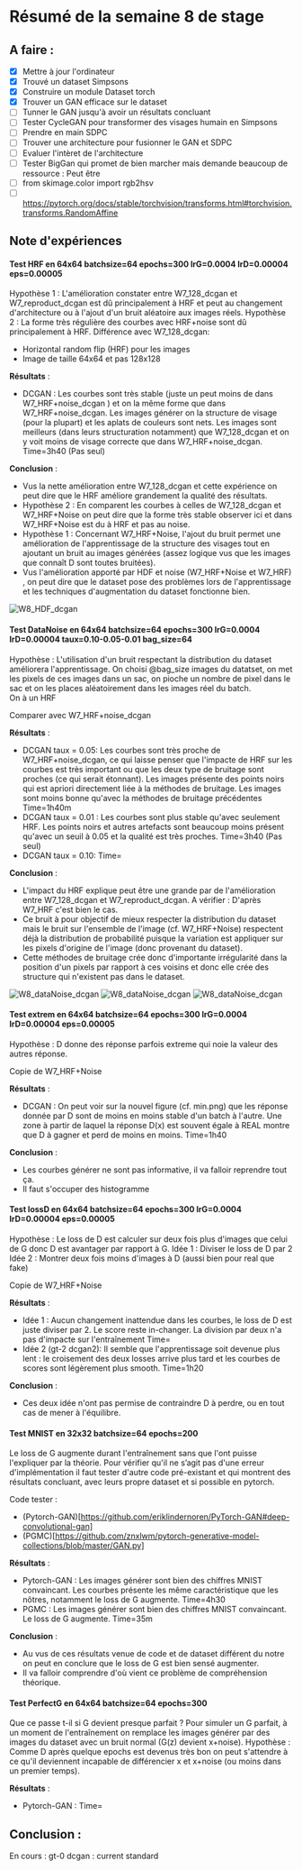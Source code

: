 # Résumé de la semaine 8 de stage


## A faire :

- [x]  Mettre à jour l'ordinateur
- [x]  Trouvé un dataset Simpsons
- [x]  Construire un module Dataset torch
- [x]  Trouver un GAN efficace sur le dataset
- [ ] Tunner le GAN jusqu'à avoir un résultats concluant
- [ ] Tester CycleGAN pour transformer des visages humain en Simpsons
- [ ] Prendre en main SDPC
- [ ] Trouver une architecture pour fusionner le GAN et SDPC
- [ ] Evaluer l'intèret de l'architecture
- [ ] Tester BigGan qui promet de bien marcher mais demande beaucoup de ressource : Peut être
- [ ] from skimage.color import rgb2hsv
- [ ] https://pytorch.org/docs/stable/torchvision/transforms.html#torchvision.transforms.RandomAffine

## Note d'expériences

#### Test HRF en 64x64 batchsize=64 epochs=300 lrG=0.0004 lrD=0.00004 eps=0.00005
Hypothèse 1 : L'amélioration constater entre W7_128_dcgan et W7_reproduct_dcgan est dû principalement à HRF et peut au changement d'architecture ou à l'ajout d'un bruit aléatoire aux images réels.
Hypothèse 2 : La forme très régulière des courbes avec HRF+noise sont dû principalement à HRF.
Différence avec W7_128_dcgan:
  - Horizontal random flip (HRF) pour les images
  - Image de taille 64x64 et pas 128x128

__Résultats__ :
  - DCGAN : Les courbes sont très stable (juste un peut moins de dans W7_HRF+noise_dcgan ) et on la même forme que dans W7_HRF+noise_dcgan. Les images générer on la structure de visage (pour la plupart) et les aplats de couleurs sont nets. Les images sont meilleurs (dans leurs structuration notamment) que W7_128_dcgan et on y voit moins de visage correcte que dans W7_HRF+noise_dcgan.
		Time=3h40 (Pas seul)

__Conclusion__ :
  - Vus la nette amélioration entre W7_128_dcgan et cette expérience on peut dire que le HRF améliore grandement la qualité des résultats.
  - Hypothèse 2 : En comparent les courbes à celles de W7_128_dcgan et W7_HRF+Noise on peut dire que la forme très stable observer ici et dans W7_HRF+Noise est du à HRF et pas au noise.
  - Hypothèse 1 : Concernant W7_HRF+Noise, l'ajout du bruit permet une amélioration de l'apprentissage de la structure des visages tout en ajoutant un bruit au images générées (assez logique vus que les images que connaît D sont toutes bruitées). 
  - Vus l'amélioration apporté par HDF et noise (W7_HRF+Noise et W7_HRF) , on peut dire que le dataset pose des problèmes lors de l'apprentissage et les techniques d'augmentation du dataset fonctionne bien.

![W8_HDF_dcgan](W8_HRF_dcgan/300.png "DCGAN HRF")

#### Test DataNoise en 64x64 batchsize=64 epochs=300 lrG=0.0004 lrD=0.00004 taux=0.10-0.05-0.01 bag_size=64
Hypothèse : L'utilisation d'un bruit respectant la distribution du dataset améliorera l'apprentissage.
On choisi @bag_size images du datatset, on met les pixels de ces images dans un sac, on pioche un nombre de pixel dans le sac et on les places aléatoirement dans les images réel du batch.  
On à un HRF

Comparer avec W7_HRF+noise_dcgan

__Résultats__ :
  - DCGAN taux = 0.05: Les courbes sont très proche de W7_HRF+noise_dcgan, ce qui laisse penser que l'impacte de HRF sur les courbes est très important ou que les deux type de bruitage sont proches (ce qui serait étonnant). Les images présente des points noirs qui est apriori directement liée à la méthodes de bruitage. Les images sont moins bonne qu'avec la méthodes de bruitage précédentes
		Time=1h40m
  - DCGAN taux = 0.01 : Les courbes sont plus stable qu'avec seulement HRF. Les points noirs et autres artefacts sont beaucoup moins présent qu'avec un seuil à 0.05 et la qualité est très proches.
  		Time=3h40 (Pas seul)
  - DCGAN taux = 0.10:
  		Time=

__Conclusion__ :
  - L'impact du HRF explique peut être une grande par de l'amélioration entre W7_128_dcgan et W7_reproduct_dcgan. A vérifier : D'après W7_HRF c'est bien le cas.
  - Ce bruit à pour objectif de mieux respecter la distribution du dataset mais le bruit sur l'ensemble de l'image (cf. W7_HRF+Noise) respectent déjà la distribution de probabilité puisque la variation est appliquer sur les pixels d'origine de l'image (donc provenant du dataset). 
  - Cette méthodes de bruitage crée donc d'importante irrégularité dans la position d'un pixels par rapport à ces voisins et donc elle crée des structure qui n'existent pas dans le dataset.

![W8_dataNoise_dcgan](W8_dataNoise_dcgan/taux=0.05/image_bruitée.png "DCGAN Image bruitée normalisées")
![W8_dataNoise_dcgan](W8_dataNoise_dcgan/taux=0.05/300.png "DCGAN seuil=0.05")
![W8_dataNoise_dcgan](W8_dataNoise_dcgan/taux=0.01/300.png "DCGAN seuil=0.01")

#### Test extrem en 64x64 batchsize=64 epochs=300 lrG=0.0004 lrD=0.00004 eps=0.00005
Hypothèse : D donne des réponse parfois extreme qui noie la valeur des autres réponse.

Copie de W7_HRF+Noise

__Résultats__ :
  - DCGAN : On peut voir sur la nouvel figure (cf. min.png) que les réponse donnée par D sont de moins en moins stable d'un batch à l'autre. Une zone à partir de laquel la réponse D(x) est souvent égale à REAL montre que D à gagner et perd de moins en moins.
		Time=1h40
		
__Conclusion__ :
  - Les courbes générer ne sont pas informative, il va falloir reprendre tout ça.
  - Il faut s'occuper des histogramme

#### Test lossD en 64x64 batchsize=64 epochs=300 lrG=0.0004 lrD=0.00004 eps=0.00005
Hypothèse : Le loss de D est calculer sur deux fois plus d'images que celui de G donc D est avantager par rapport à G.
Idée 1 : Diviser le loss de D par 2
Idée 2 : Montrer deux fois moins d'images à D (aussi bien pour real que fake)

Copie de W7_HRF+Noise

__Résultats__ :
  - Idée 1 : Aucun changement inattendue dans les courbes, le loss de D est juste diviser par 2. Le score reste in-changer. La division par deux n'a pas d'impacte sur l'entraînement
		Time=
  - Idée 2 (gt-2 dcgan2): Il semble que l'apprentissage soit devenue plus lent : le croisement des deux losses arrive plus tard et les courbes de scores sont légèrement plus smooth.
		Time=1h20
		
__Conclusion__ :
  - Ces deux idée n'ont pas permise de contraindre D à perdre, ou en tout cas de mener à l'équilibre. 
  
#### Test MNIST en 32x32 batchsize=64 epochs=200 
Le loss de G augmente durant l'entraînement sans que l'ont puisse l'expliquer par la théorie.
Pour vérifier qu'il ne s’agit pas d'une erreur d'implémentation il faut tester d'autre code pré-existant et qui montrent des résultats concluant, avec leurs propre dataset et si possible en pytorch.

Code tester :
  - (Pytorch-GAN)[https://github.com/eriklindernoren/PyTorch-GAN#deep-convolutional-gan]
  - (PGMC)[https://github.com/znxlwm/pytorch-generative-model-collections/blob/master/GAN.py]

__Résultats__ :
  - Pytorch-GAN : Les images générer sont bien des chiffres MNIST convaincant. Les courbes présente les même caractéristique que les nôtres, notamment le loss de G augmente.
		Time=4h30
  - PGMC : Les images générer sont bien des chiffres MNIST convaincant. Le loss de G augmente. 
		Time=35m
		
__Conclusion__ :
  - Au vus de ces résultats venue de code et de dataset différent du notre on peut en conclure que le loss de G est bien sensé augmenter.
  - Il va falloir comprendre d'où vient ce problème de compréhension théorique.

#### Test PerfectG en 64x64 batchsize=64 epochs=300 
Que ce passe t-il si G devient presque parfait ?
Pour simuler un G parfait, à un moment de l'entraînement on remplace les images générer par des images du dataset avec un bruit normal (G(z) devient x+noise).
Hypothèse : Comme D après quelque epochs est devenus très bon on peut s'attendre à ce qu'il deviennent incapable de différencier x et x+noise (ou moins dans un premier temps). 

__Résultats__ :
  - Pytorch-GAN : 
		Time=
		
__Conclusion__ :
  -


En cours :
gt-0 dcgan : current standard
